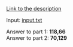 [Link to the description](https://adventofcode.com/2018/day/13)

Input: [input.txt](/input.txt)

Answer to part 1: **118,66**  
Answer to part 2: **70,129**
